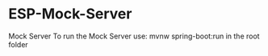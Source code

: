 # ESP-Mock-Server
Mock Server 
To run the Mock Server 
use: mvnw spring-boot:run in the root folder
